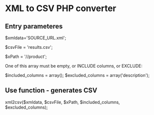 # XML to CSV PHP converter


## Entry parameteres
$xmldata='SOURCE_URL.xml';

$csvFile = 'results.csv';

$xPath = '//product';

One of this array must be empty, or INCLUDE columns, or EXCLUDE:

$included_columns = array();  $excluded_columns = array('description');

## Use function - generates CSV
xml2csv($xmldata, $csvFile, $xPath, $included_columns, $excluded_columns);

